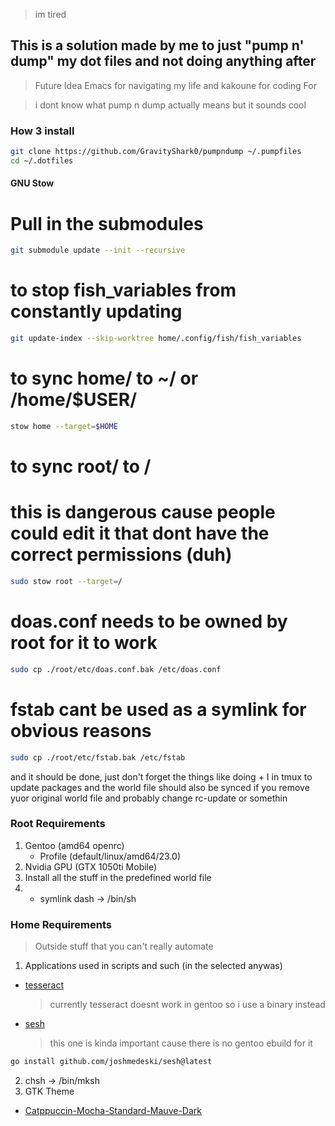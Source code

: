 > im tired

## This is a solution made by me to just "pump n' dump" my dot files and not doing anything after

> Future Idea
> Emacs for navigating my life and kakoune for coding
> For

> i dont know what pump n dump actually means but it sounds cool

### How 3 install

```bash
git clone https://github.com/GravityShark0/pumpndump ~/.pumpfiles
cd ~/.dotfiles
```

#### GNU Stow

# Pull in the submodules

```bash
git submodule update --init --recursive
```

# to stop fish_variables from constantly updating

```bash
git update-index --skip-worktree home/.config/fish/fish_variables
```

# to sync home/ to ~/ or /home/$USER/

```bash
stow home --target=$HOME
```

# to sync root/ to /

# this is dangerous cause people could edit it that dont have the correct permissions (duh)

```bash
sudo stow root --target=/
```

# doas.conf needs to be owned by root for it to work

```bash
sudo cp ./root/etc/doas.conf.bak /etc/doas.conf
```

# fstab cant be used as a symlink for obvious reasons

```bash
sudo cp ./root/etc/fstab.bak /etc/fstab
```

and it should be done,
just don't forget the things like doing <prefix> + I in tmux to update packages
and the world file should also be synced if you remove yuor original world file
and probably change rc-update or somethin

### Root Requirements

1. Gentoo (amd64 openrc)
   - Profile (default/linux/amd64/23.0)
2. Nvidia GPU (GTX 1050ti Mobile)
3. Install all the stuff in the predefined world file
4. - symlink dash -> /bin/sh

### Home Requirements

> Outside stuff that you can't really automate

1. Applications used in scripts and such (in the selected anywas)

- [tesseract](https://github.com/tesseract-ocr/tesseract/releases/)
  > currently tesseract doesnt work in gentoo so i use a binary instead
- [sesh](https://github.com/joshmedeski/sesh)
  > this one is kinda important cause there is no gentoo ebuild for it

```bash
go install github.com/joshmedeski/sesh@latest
```

2. chsh -> /bin/mksh
3. GTK Theme

- [Catppuccin-Mocha-Standard-Mauve-Dark](https://github.com/catppuccin/gtk)
